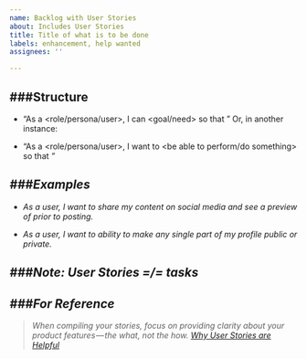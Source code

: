 ```yaml
---
name: Backlog with User Stories
about: Includes User Stories
title: Title of what is to be done
labels: enhancement, help wanted
assignees: ''

---
```


###Structure
---
 *  “As a <role/persona/user>, I can <goal/need> so that <why>”
Or, in another instance:

 * “As a <role/persona/user>, I want to <be able to perform/do something> so that <I get some form of value or benefit>”

###Examples
---
 * As a user, I want to share my content on social media and see a preview of prior to posting.

 * As a user, I want to ability to make any single part of my profile public or private.


###Note: User Stories =/= tasks
---

###For Reference
---

>When compiling your stories, focus on providing clarity about your product features — the what, not the how.
[Why User Stories are Helpful](https://medium.freecodecamp.org/how-and-why-to-write-great-user-stories-f5a110668246)
